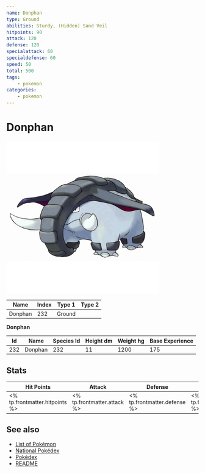 ```yaml
---
name: Donphan
type: Ground
abilities: Sturdy, (Hidden) Sand Veil
hitpoints: 90
attack: 120
defense: 120
specialattack: 60
specialdefense: 60
speed: 50
total: 500
tags:
    - pokemon
categories:
    - pokemon
---
```


# Donphan


![Donphan](images/232.png)

| **Name** | **Index** | **Type 1** | **Type 2** |
|----|----|----|----|
| Donphan | 232 | Ground  |  |

**Donphan** 




| **Id** | **Name** | **Species Id** | **Height dm** | **Weight hg** | **Base Experience** |
|--------|----------|----------------|------------|------------|---------------------|
| 232 | Donphan | 232 | 11 | 1200 | 175 |



## Stats

| **Hit Points** | **Attack** | **Defense** | **Special Attack** | **Special Defense** | **Speed** | **Total** |
|----------------|------------|-------------|--------------------|---------------------|-----------|-----------|
| <% tp.frontmatter.hitpoints %> | <% tp.frontmatter.attack %> | <% tp.frontmatter.defense %> | <% tp.frontmatter.specialattack %> | <% tp.frontmatter.specialdefense %> | <% tp.frontmatter.speed %> | <% tp.frontmatter.total %> |

## See also

- [List of Pokémon](../pokemon.md)
- [National Pokédex](../national_pokedex.md)
- [Pokédex](../pokedex.md)
- [README](../README.md)
